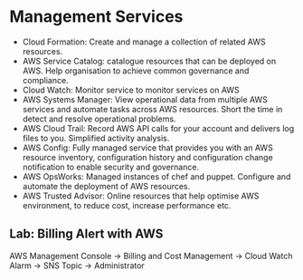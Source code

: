 # Management Services

* Cloud Formation: Create and manage a collection of related AWS resources.
* AWS Service Catalog: catalogue resources that can be deployed on AWS. Help organisation to achieve common governance and compliance.
* Cloud Watch: Monitor service to monitor services on AWS
* AWS Systems Manager: View operational data from multiple AWS services and automate tasks across AWS resources. Short the time in detect and resolve operational problems.
* AWS Cloud Trail: Record AWS API calls for your account and delivers log files to you. Simplified activity analysis.
* AWS Config: Fully managed service that provides you with an AWS resource inventory, configuration history and configuration change notification to enable security and governance.
* AWS OpsWorks: Managed instances of chef and puppet. Configure and automate the deployment of AWS resources.
* AWS Trusted Advisor: Online resources that help optimise AWS environment, to reduce cost, increase performance etc.

## Lab: Billing Alert with AWS

AWS Management Console -> Billing and Cost Management -> Cloud Watch Alarm -> SNS Topic -> Administrator